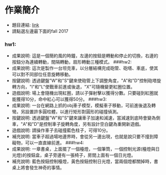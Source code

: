 # **作業簡介**
- 題目連結: [link](http://web.cse.ttu.edu.tw/jmchen/cg.htm)
- 請點選左邊最下面的fall 2017
### hw1:
- 成果說明: 這是一個簡約風的時鐘，左邊的按鈕是轉動和停止的切換，右邊的按鈕分為連續轉動，間隔轉動，扇形轉動三種模式。
###hw2:
- 成果說明: 這次是製作一台坦克車，以分層結構完成砲管、砲塔、車底，使其可以對不同部位任意旋轉移動。
- 按鍵說明: 透過鍵盤"W"和"S"鍵來使砲管上下調整角度，"A"和"D"控制砲塔旋轉方向，"I"和"L"使戰車前進或後退，"X"可隨機變更紅圈位置。
- 遊戲說明: 場上會隨機出現紅圈，請以子彈射擊以獲得分數。只要碰到紅圈就能獲得10分，命中紅心可以獲得50分。
###hw3:
- 成果說明: 一台在網路上抓的obj車子模型，模擬車子移動，可前進後退及轉彎。另設置許多圓柱體，以進行矩形對圓形的碰撞偵測。
- 按鍵說明: 透過鍵盤"W"和"S"鍵來讓車子加速和減速，當減速到底時會變為倒車，"A"和"D"是控制車子旋轉角度，另有設計空白鍵為重開新遊戲。
- 遊戲說明: 請操作車子去碰撞藍色柱子，可得10分。
- 補充說明: 當車子超過場地邊界時，會從另一邊出現，也就是說只要不撞到障礙物，可以一直直線前進。
###hw4:
- 成果說明: 一章書桌，上面擺了一個檯燈，一個筆筒，一個控制光源(檯燈與日光燈)的按鈕盒，桌子旁邊有一張椅子，房間上面有一個日光燈。
- 補充說明: 藍色按鈕控制檯燈，黃色按鈕控制日光燈，當兩個燈都關掉時，書桌上將會發生神奇的事情。